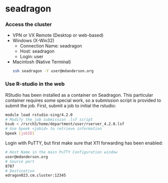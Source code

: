 # seadragon


### Access the cluster
- VPN or VX Remote (Desktop or web-based)
- Windows (X-Win32)
  - Connection Name: seadragon
  - Host: seadragon
  - Login: user
- Macintosh (Native Terminal)
  ```bash
  ssh seadragon -Y user@mdanderson.org
  ```

### Use R-studio in the web
RStudio has been installed as a container on Seadragon. This particular container requires some special work, so a submission script is provided to submit the job. First, submit a job to initial the rstudio:
```bash
module load rstudio-sing/4.2.0
# Modify the job submission .lsf script 
bsub < /rsrch3/home/department/user/rserver_4.2.0.lsf
# Use bpeek <jobid> to retrieve information
bpeek [jobID] 
```
Login with PuTTY, but first make sure that X11 forwarding has been enabled:
```bash
# Host Name in the main PuTTY Configuration window
user@mdanderson.org
# Source port
8787
# Destination
edragon023.cm.cluster:12345
```

